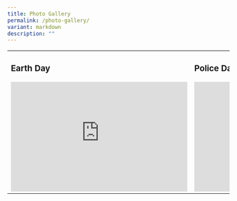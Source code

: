 ```yaml
---
title: Photo Gallery
permalink: /photo-gallery/
variant: markdown
description: ""
---
```

<table style="width:100%">
  <tbody>
  <tr>
    <td><h3>Earth Day</h3><iframe allowfullscreen="true" height="249" width="400" frameborder="0" src="https://docs.google.com/presentation/d/e/2PACX-1vSxdGYJ660TUuBssFLsMwSXp7Jg_-sv0X-yFowNzGccI4NAXrqoFTowGasPuPwfFkaJnZ6y3DEwXbl-/embed?start=true&amp;loop=true&amp;delayms=3000"></iframe></td> 
		<td><h3>Police Day</h3><iframe allowfullscreen="true" height="249" width="400" frameborder="0" src="https://docs.google.com/presentation/d/e/2PACX-1vQRZGNr4vOXMxjQwuhKP6U8xU3VfG2Qe6bXrW9xEyCdMqbtjOHHIIf4Hmu-Igh1639_atXQsxnJngH7/embed?start=true&amp;loop=true&amp;delayms=3000"></iframe></td>
  </tr>
</tbody></table>